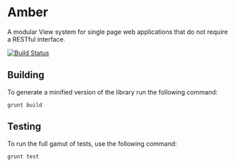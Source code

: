 Amber
======
A modular View system for single page web applications that do not require a RESTful interface.

[![Build Status](https://travis-ci.org/isuttell/Amber.png?branch=master)](https://travis-ci.org/isuttell/Amber)


Building
--------
To generate a minified version of the library run the following command:

````
grunt build
````


Testing
--------
To run the full gamut of tests, use the following command:

````
grunt test
````